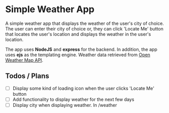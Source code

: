 # Simple Weather App

A simple weather app that displays the weather of the user's city of choice. The user can enter their city of choice or, they can click 'Locate Me' button that locates the user's location and displays the weather in the user's location.


The app uses **NodeJS** and **express** for the backend. In addition, the app uses **ejs** as the templating engine. Weather data retrieved from [Open Weather Map API](https://openweathermap.org/api).


## Todos / Plans

- [ ] Display some kind of loading icon when the user clicks 'Locate Me' button
- [ ] Add functionality to display weather for the next few days
- [ ] Display city when displaying weather. In /weather
